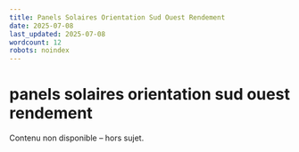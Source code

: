 ```yaml
---
title: Panels Solaires Orientation Sud Ouest Rendement
date: 2025-07-08
last_updated: 2025-07-08
wordcount: 12
robots: noindex
---
```


# panels solaires orientation sud ouest rendement

Contenu non disponible – hors sujet.